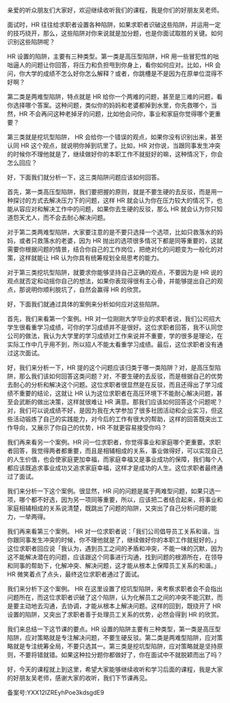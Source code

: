 亲爱的听众朋友们大家好，欢迎继续收听我们的课程，我是你们的好朋友吴老师。

面试时，HR 往往给求职者设置各种陷阱，如果求职者识破这些陷阱，并运用一定的技巧绕开，那么，这些陷阱对你来说就是加分题，也是你面试取胜的关键。如何识别这些陷阱呢？

HR 设置的陷阱，主要有三种类型。第一类是高压型陷阱，HR 用一些冒犯性的咄咄逼人的问题让你回答，将压力和负担甩到你身上，看你如何应对。比如，HR 会问，你大学的成绩不怎么好你怎么解释？或者，你跳槽是不是因为在原单位混得不好啊？

第二类是两难型陷阱，特点就是 HR 给你一个两难的问题，甚至是三难的问题，看你选择哪个答案。这种问题，类似你的妈妈和老婆都掉到水里，你先救哪个，当然，HR 不会再问这种老掉牙的问题，比如他会问你，事业和家庭你觉得哪个更重要？

第三类就是挖坑型陷阱， HR 会给你一个错误的观点，如果你没有识别出来，甚至认同 HR 这个观点，就说明你掉到坑里了。比如，HR 对你说，当跟同事发生冲突的时候你不理他就是了，继续做好你的本职工作不就挺好的嘛，这种情况下，你会怎么回应？

好，下面我们就分析一下，这三类陷阱问题应该如何回答。

首先，第一类高压型陷阱，我们要把握的原则，就是不要生硬的去反驳，而是用一种探讨的方式去解决压力下的问题，这样 HR 就会认为你在压力较大的情况下，也能从容应对和解决工作中的问题，如果你去生硬的反驳，那么 HR 就会认为你只知道怨天尤人，而不会去耐心解决问题。

对于第二类两难型陷阱，大家要注意的是不要只选择一个选项，比如只救落水的妈妈，或者只救落水的老婆，因为 HR 抛出的选项很多情况下都是同等重要的，这就需要你根据问题的情景，结合你自己的工作岗位，把绝对化的问题变为一般化的对策，这样就能让 HR 认为你具有统筹规划全局思考的能力。

对于第三类挖坑型陷阱，就要求你能够坚持自己正确的观点，不要因为是 HR 说的观点就否定和动摇你自己的想法，如果你表现得很有主心骨，并能够提出自己的观点，那说明你顺利脱坑了，自然会赢得 HR 的欣赏。

好，下面我们就通过具体的案例来分析如何应对这些陷阱。

首先，我们来看第一个案例。HR 对一位刚刚大学毕业的求职者说，我们公司招大学生很看重学习成绩，可你的学习成绩并不是很好。这位求职者回答，我不认同您公司的做法，我认为大学里的学习成绩对工作来说并不重要，学的很多是理论，在实际工作中几乎用不到，所以招人不能太看重学习成绩。最后，这位求职者没有通过这次面试。

好，我们来分析一下，HR 提的这个问题应该归类于哪一类陷阱？对，是高压型陷阱，那么我们该如何回答这类问题？对，不要生硬的去反驳，而是根据自己的优势去耐心的分析和解决这个问题。这位求职者很显然是在反驳，而且还得出了学习成绩不重要的结论，这就让 HR 认为这位求职者在高压环境下不能耐心解决问题，甚至会武断的做出决策，这样就很难让 HR 满意。那我们应该如何回答这个问题呢？对，我们可以说成绩不好，是因为我在大学参加了很多社团活动和企业实习，但这些活动锻炼了自己的实践能力，对今后的工作有很大的帮助，这样的回答既突出工作导向，又展示了你自己的优势，HR 不就更容易接受你吗？

我们再来看另一个案例。HR 问一位求职者，你觉得事业和家庭哪个更重要。求职者回答，我觉得两者都重要，而且是相辅相成的关系，事业做得好，可以实现自己的人生价值，也会使家庭更加幸福，而家庭幸福又是事业成功的保障，我们每个人都应该既追求事业成功又追求家庭幸福，这样才是成功的人生。这位求职者最终通过了面试。

我们来分析一下这个案例。很显然，HR 问的问题是属于两难型问题，如果只选一项，哪个都不好选，因为另一项同等重要，所以，应该把二者结合起来，将事业和家庭相辅相成的关系说清楚，既跳出了问题的陷阱，又突出了自己分析问题的能力，一举两得。

我们再来看第三个案例。 HR 对一位求职者说：「我们公司倡导员工关系和谐，当你跟同事发生冲突的时候，你不理他就是了，继续做好你的本职工作就挺好的。」这位求职者回应说「我认为，遇到员工之间的矛盾和冲突，不能一味的沉默，因为这不能解决潜在的问题，应该跟这个同事进行沟通，找到问题的根源所在，在领导和同事的帮助下，化解冲突、解决问题，这才能从根本上保障员工关系的和谐。」 HR 微笑着点了点头，最终这位求职者通过了面试。

我们来分析下这个案例。 HR 在这里设置了挖坑型陷阱，来考察求职者会不会指出问题所在，而这位求职者识破了这个陷阱，认为化解员工之间的冲突不能沉默，而是要主动地去沟通，去协调，才能从根本上解决问题。这样的回到，既绕开了 HR 设置的陷阱，又突出了求职者善于处理员工关系的优势，必然会得到 HR 的欣赏。

我们来总结一下这节课的要点。HR 设置的陷阱主要有三种类型，第一类是高压型陷阱，应对策略就是专注解决问题，不要生硬反驳。第二类是两难型陷阱，应对策略就是专注统筹全局，不要只选其一。第三类是挖坑型陷阱，应对策略就是坚持原则，不要将错就错。如果这种拉分题你都做好了，你在面试中不就脱颖而出了吗？

好，今天的课程就上到这里，希望大家能够继续收听和学习后面的课程，我是大家的好朋友吴老师，感谢大家的收听，我们下节课再见。

备案号:YXX12lZREyhPoe3kdsgdE9